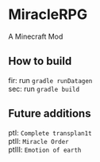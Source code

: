 # MiracleRPG
A Minecraft Mod

## How to build
fir: run `gradle runDatagen`<br>
sec: run `gradle build`
## Future additions
ptⅠ: `Complete transplan1t`<br>
ptⅡ: `Miracle Order`<br>
ptⅢ: `Emotion of earth`<br>
